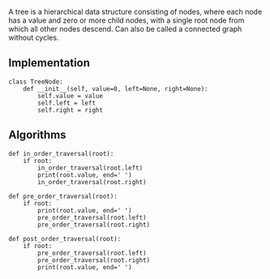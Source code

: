 
A tree is a hierarchical data structure consisting of nodes, where each node has a value and zero or more child nodes, with a single root node from which all other nodes descend. Can also be called a connected graph without cycles.

## Implementation

```
class TreeNode:
    def __init__(self, value=0, left=None, right=None):
        self.value = value
        self.left = left
        self.right = right

```

## Algorithms

```
def in_order_traversal(root):
    if root:
        in_order_traversal(root.left)
        print(root.value, end=' ')
        in_order_traversal(root.right)
```

```
def pre_order_traversal(root):
    if root:
        print(root.value, end=' ')
        pre_order_traversal(root.left)
        pre_order_traversal(root.right)
```

```
def post_order_traversal(root):
    if root:
        pre_order_traversal(root.left)
        pre_order_traversal(root.right)
        print(root.value, end=' ')
```
